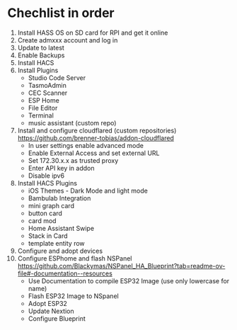 # Chechlist in order

1. Install HASS OS on SD card for RPI and get it online
2. Create admxxx account and log in
3. Update to latest
4. Enable Backups
5. Install HACS
6. Install Plugins
    - Studio Code Server
    - TasmoAdmin
    - CEC Scanner
    - ESP Home
    - File Editor
    - Terminal
    - music assistant (custom repo)
7. Install and configure cloudflared (custom repositories) https://github.com/brenner-tobias/addon-cloudflared
    - In user settings enable advanced mode
    - Enable External Access and set external URL
    - Set 172.30.x.x as trusted proxy
    - Enter API key in addon
    - Disable ipv6
8. Install HACS Plugins
    - iOS Themes - Dark Mode and light mode
    - Bambulab Integration
    - mini graph card
    - button card
    - card mod
    - Home Assistant Swipe
    - Stack in Card
    - template entity row
9. Configure and adopt devices
10. Configure ESPhome and flash NSPanel https://github.com/Blackymas/NSPanel_HA_Blueprint?tab=readme-ov-file#-documentation--resources
    - Use Documentation to compile ESP32 Image (use only lowercase for name)
    - Flash ESP32 Image to NSpanel
    - Adopt ESP32
    - Update Nextion
    - Configure Blueprint
